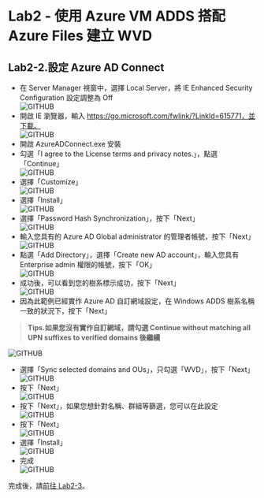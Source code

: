 # Lab2 - 使用 Azure VM ADDS 搭配 Azure Files 建立 WVD
## Lab2-2.設定 Azure AD Connect
 - 在 Server Manager 視窗中，選擇 Local Server，將 IE Enhanced Security Configuration 設定調整為 Off<br>
  ![GITHUB](https://github.com/BrianHsing/Azure-Windows-Virtual-Desktop/blob/master/Lab2/add1.PNG "add1")<br>
 - 開啟 IE 瀏覽器，輸入 https://go.microsoft.com/fwlink/?LinkId=615771，並下載。<br>
  ![GITHUB](https://github.com/BrianHsing/Azure-Windows-Virtual-Desktop/blob/master/Lab2/add2.png "add2")<br>
 - 開啟 AzureADConnect.exe 安裝<br>
 - 勾選「I agree to the License terms and privacy notes.」，點選「Continue」<br>
  ![GITHUB](https://github.com/BrianHsing/Azure-Windows-Virtual-Desktop/blob/master/Lab2/add3.png "add3")<br>
 - 選擇「Customize」<br>
  ![GITHUB](https://github.com/BrianHsing/Azure-Windows-Virtual-Desktop/blob/master/Lab2/add4.png "add4")<br>
 - 選擇「Install」<br>
  ![GITHUB](https://github.com/BrianHsing/Azure-Windows-Virtual-Desktop/blob/master/Lab2/add5.png "add5")<br>
 - 選擇「Password Hash Synchronization」，按下「Next」<br>
  ![GITHUB](https://github.com/BrianHsing/Azure-Windows-Virtual-Desktop/blob/master/Lab2/add6.png "add6")<br>
 - 輸入您具有的 Azure AD Global administrator 的管理者帳號，按下「Next」<br>
  ![GITHUB](https://github.com/BrianHsing/Azure-Windows-Virtual-Desktop/blob/master/Lab2/add7.png "add7")<br>
 - 點選「Add Directory」，選擇「Create new AD account」，輸入您具有 Enterprise admin 權限的帳號，按下「OK」<br>
  ![GITHUB](https://github.com/BrianHsing/Azure-Windows-Virtual-Desktop/blob/master/Lab2/add8.png "add8")<br>
 - 成功後，可以看到您的樹系標示成功，按下「Next」<br>
  ![GITHUB](https://github.com/BrianHsing/Azure-Windows-Virtual-Desktop/blob/master/Lab2/add9.png "add9")<br>
 - 因為此範例已經實作 Azure AD 自訂網域設定，在 Windows ADDS 樹系名稱一致的狀況下，按下「Next」<br>
 > **Tips.如果您沒有實作自訂網域，請勾選 Continue without matching all UPN suffixes to verified domains 後繼續** <br>
 
  ![GITHUB](https://github.com/BrianHsing/Azure-Windows-Virtual-Desktop/blob/master/Lab2/add10.png "add10")<br>
 - 選擇「Sync selected domains and OUs」，只勾選「WVD」，按下「Next」<br>
  ![GITHUB](https://github.com/BrianHsing/Azure-Windows-Virtual-Desktop/blob/master/Lab2/add11.png "add11")<br>
 - 按下「Next」<br>
  ![GITHUB](https://github.com/BrianHsing/Azure-Windows-Virtual-Desktop/blob/master/Lab2/add12.png "add12")<br>
 - 按下「Next」，如果您想針對名稱、群組等篩選，您可以在此設定<br>
  ![GITHUB](https://github.com/BrianHsing/Azure-Windows-Virtual-Desktop/blob/master/Lab2/add13.png "add13")<br>
 - 按下「Next」<br>
  ![GITHUB](https://github.com/BrianHsing/Azure-Windows-Virtual-Desktop/blob/master/Lab2/add14.png "add14")<br>
 - 選擇「Install」<br>
  ![GITHUB](https://github.com/BrianHsing/Azure-Windows-Virtual-Desktop/blob/master/Lab2/add5.png "add15")<br>
 - 完成<br>
  ![GITHUB](https://github.com/BrianHsing/Azure-Windows-Virtual-Desktop/blob/master/Lab2/add16.png "add16")<br>
 
 完成後，請[前往 Lab2-3](https://github.com/BrianHsing/Azure-Windows-Virtual-Desktop/blob/master/Lab2-3.md)。<br>